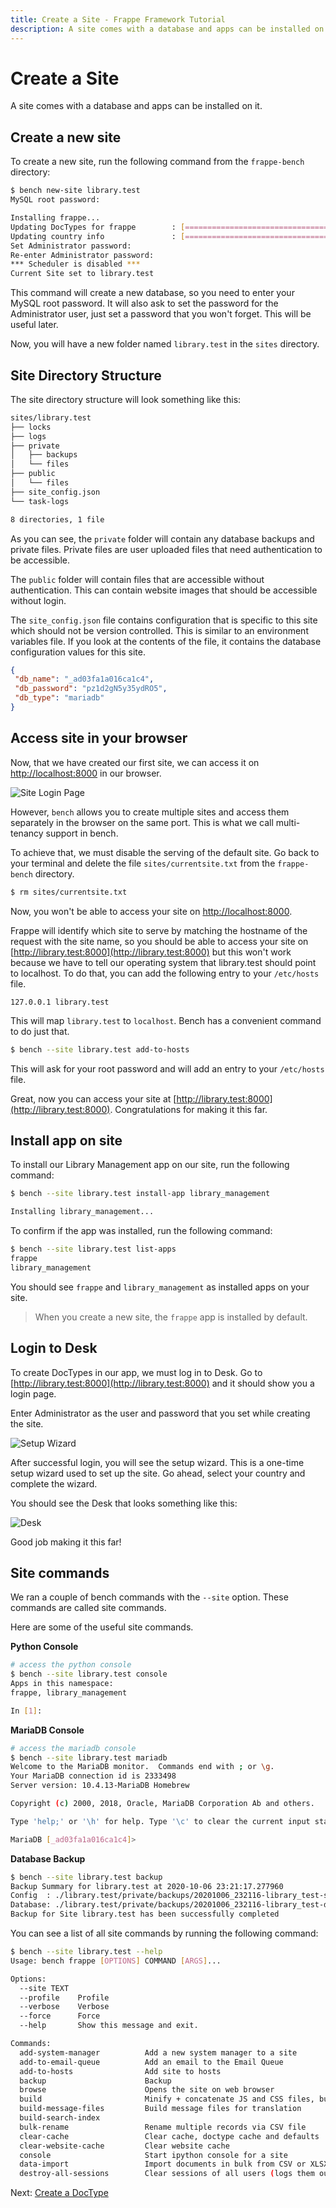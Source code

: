 ```yaml
---
title: Create a Site - Frappe Framework Tutorial
description: A site comes with a database and apps can be installed on it
---
```


# Create a Site

A site comes with a database and apps can be installed on it.

## Create a new site

To create a new site, run the following command from the `frappe-bench`
directory:

```bash
$ bench new-site library.test
MySQL root password:

Installing frappe...
Updating DocTypes for frappe        : [========================================] 100%
Updating country info               : [========================================] 100%
Set Administrator password:
Re-enter Administrator password:
*** Scheduler is disabled ***
Current Site set to library.test
```

This command will create a new database, so you need to enter your MySQL root
password. It will also ask to set the password for the Administrator user, just
set a password that you won't forget. This will be useful later.

Now, you will have a new folder named `library.test` in the `sites` directory.

## Site Directory Structure

The site directory structure will look something like this:

```bash
sites/library.test
├── locks
├── logs
├── private
│   ├── backups
│   └── files
├── public
│   └── files
├── site_config.json
└── task-logs

8 directories, 1 file
```

As you can see, the `private` folder will contain any database backups and
private files. Private files are user uploaded files that need authentication to
be accessible.

The `public` folder will contain files that are accessible without
authentication. This can contain website images that should be accessible
without login.

The `site_config.json` file contains configuration that is specific to this site
which should not be version controlled. This is similar to an environment
variables file. If you look at the contents of the file, it contains the
database configuration values for this site.

```json
{
 "db_name": "_ad03fa1a016ca1c4",
 "db_password": "pz1d2gN5y35ydRO5",
 "db_type": "mariadb"
}
```

## Access site in your browser

Now, that we have created our first site, we can access it on
[http://localhost:8000](http://localhost:8000) in our browser.

![Site Login Page](/assets/frappe_docs/tutorial/site-login-page.png)

However, `bench` allows you to create multiple sites and access them separately in
the browser on the same port. This is what we call multi-tenancy support in
bench.

To achieve that, we must disable the serving of the default site. Go back to
your terminal and delete the file `sites/currentsite.txt` from the
`frappe-bench` directory.

```bash
$ rm sites/currentsite.txt
```

Now, you won't be able to access your site on
[http://localhost:8000](http://localhost:8000).

Frappe will identify which site to serve by matching the hostname of the request
with the site name, so you should be able to access your site on
[http://library.test:8000](http://library.test:8000) but this won't work because
we have to tell our operating system that library.test should point to
localhost. To do that, you can add the following entry to your `/etc/hosts`
file.

```
127.0.0.1 library.test
```

This will map `library.test` to `localhost`. Bench has a convenient command to do
just that.

```bash
$ bench --site library.test add-to-hosts
```

This will ask for your root password and will add an entry to your `/etc/hosts` file.

Great, now you can access your site at
[http://library.test:8000](http://library.test:8000). Congratulations for making
it this far.

## Install app on site

To install our Library Management app on our site, run the following command:

```bash
$ bench --site library.test install-app library_management

Installing library_management...
```

To confirm if the app was installed, run the following command:

```bash
$ bench --site library.test list-apps
frappe
library_management
```

You should see `frappe` and `library_management` as installed apps on your site.

> When you create a new site, the `frappe` app is installed by default.

## Login to Desk

To create DocTypes in our app, we must log in to Desk. Go to
[http://library.test:8000](http://library.test:8000) and it should show you a
login page.

Enter Administrator as the user and password that you set while creating the
site.

![Setup Wizard](/assets/frappe_docs/tutorial/setup-wizard.png)

After successful login, you will see the setup wizard. This is a one-time setup
wizard used to set up the site. Go ahead, select your country and complete the
wizard.

You should see the Desk that looks something like this:

![Desk](/assets/frappe_docs/tutorial/desk.png)

Good job making it this far!

## Site commands

We ran a couple of bench commands with the `--site` option. These commands are
called site commands.

Here are some of the useful site commands.

**Python Console**

```bash
# access the python console
$ bench --site library.test console
Apps in this namespace:
frappe, library_management

In [1]:
```

**MariaDB Console**

```bash
# access the mariadb console
$ bench --site library.test mariadb
Welcome to the MariaDB monitor.  Commands end with ; or \g.
Your MariaDB connection id is 2333498
Server version: 10.4.13-MariaDB Homebrew

Copyright (c) 2000, 2018, Oracle, MariaDB Corporation Ab and others.

Type 'help;' or '\h' for help. Type '\c' to clear the current input statement.

MariaDB [_ad03fa1a016ca1c4]>
```

**Database Backup**

```bash
$ bench --site library.test backup
Backup Summary for library.test at 2020-10-06 23:21:17.277960
Config  : ./library.test/private/backups/20201006_232116-library_test-site_config_backup.json   94.0B
Database: ./library.test/private/backups/20201006_232116-library_test-database.sql.gz           217.4KiB
Backup for Site library.test has been successfully completed
```

You can see a list of all site commands by running the following command:

```bash
$ bench --site library.test --help
Usage: bench frappe [OPTIONS] COMMAND [ARGS]...

Options:
  --site TEXT
  --profile    Profile
  --verbose    Verbose
  --force      Force
  --help       Show this message and exit.

Commands:
  add-system-manager          Add a new system manager to a site
  add-to-email-queue          Add an email to the Email Queue
  add-to-hosts                Add site to hosts
  backup                      Backup
  browse                      Opens the site on web browser
  build                       Minify + concatenate JS and CSS files, build...
  build-message-files         Build message files for translation
  build-search-index
  bulk-rename                 Rename multiple records via CSV file
  clear-cache                 Clear cache, doctype cache and defaults
  clear-website-cache         Clear website cache
  console                     Start ipython console for a site
  data-import                 Import documents in bulk from CSV or XLSX...
  destroy-all-sessions        Clear sessions of all users (logs them out)
```

Next: [Create a DocType](/docs/user/en/tutorial/create-a-doctype)
